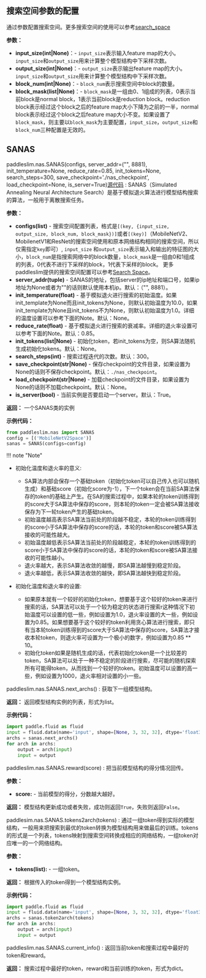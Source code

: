## 搜索空间参数的配置
通过参数配置搜索空间。更多搜索空间的使用可以参考[search_space](../search_space.md)

**参数：**

- **input_size(int|None)**：- `input_size`表示输入feature map的大小。`input_size`和`output_size`用来计算整个模型结构中下采样次数。
- **output_size(int|None)**：- `output_size`表示输出feature map的大小。`input_size`和`output_size`用来计算整个模型结构中下采样次数。
- **block_num(int|None)**：- `block_num`表示搜索空间中block的数量。
- **block_mask(list|None)**：- `block_mask`是一组由0、1组成的列表，0表示当前block是normal block，1表示当前block是reduction block。reduction block表示经过这个block之后的feature map大小下降为之前的一半，normal block表示经过这个block之后feature map大小不变。如果设置了`block_mask`，则主要以`block_mask`为主要配置，`input_size`，`output_size`和`block_num`三种配置是无效的。

## SANAS

paddleslim.nas.SANAS(configs, server_addr=("", 8881), init_temperature=None, reduce_rate=0.85, init_tokens=None, search_steps=300, save_checkpoint='./nas_checkpoint', load_checkpoint=None, is_server=True)[源代码](https://github.com/PaddlePaddle/PaddleSlim/blob/develop/paddleslim/nas/sa_nas.py#L36)
: SANAS（Simulated Annealing Neural Architecture Search）是基于模拟退火算法进行模型结构搜索的算法，一般用于离散搜索任务。

**参数：**

- **configs(list<tuple>)** - 搜索空间配置列表，格式是`[(key, {input_size, output_size, block_num, block_mask})]`或者`[(key)]`（MobileNetV2、MobilenetV1和ResNet的搜索空间使用和原本网络结构相同的搜索空间，所以仅需指定`key`即可）, `input_size` 和`output_size`表示输入和输出的特征图的大小，`block_num`是指搜索网络中的block数量，`block_mask`是一组由0和1组成的列表，0代表不进行下采样的block，1代表下采样的block。 更多paddleslim提供的搜索空间配置可以参考[Search Space](../search_space.md)。
- **server_addr(tuple)** - SANAS的地址，包括server的ip地址和端口号，如果ip地址为None或者为""的话则默认使用本机ip。默认：（"", 8881）。
- **init_temperature(float)** - 基于模拟退火进行搜索的初始温度。如果init_template为None而且init_tokens为None，则默认初始温度为10.0，如果init_template为None且init_tokens不为None，则默认初始温度为1.0。详细的温度设置可以参考下面的Note。默认：None。
- **reduce_rate(float)** - 基于模拟退火进行搜索的衰减率。详细的退火率设置可以参考下面的Note。默认：0.85。
- **init_tokens(list|None)** - 初始化token，若init_tokens为空，则SA算法随机生成初始化tokens。默认：None。
- **search_steps(int)** - 搜索过程迭代的次数。默认：300。
- **save_checkpoint(str|None)** - 保存checkpoint的文件目录，如果设置为None的话则不保存checkpoint。默认：`./nas_checkpoint`。
- **load_checkpoint(str|None)** - 加载checkpoint的文件目录，如果设置为None的话则不加载checkpoint。默认：None。
- **is_server(bool)** - 当前实例是否要启动一个server。默认：True。

**返回：**
一个SANAS类的实例

**示例代码：**
```python
from paddleslim.nas import SANAS
config = [('MobileNetV2Space')]
sanas = SANAS(configs=config)
```

!!! note "Note"
  - 初始化温度和退火率的意义: <br>
    - SA算法内部会保存一个基础token（初始化token可以自己传入也可以随机生成）和基础score（初始化score为-1），下一个token会在当前SA算法保存的token的基础上产生。在SA的搜索过程中，如果本轮的token训练得到的score大于SA算法中保存的score，则本轮的token一定会被SA算法接收保存为下一轮token产生的基础token。<br>
    - 初始温度越高表示SA算法当前处的阶段越不稳定，本轮的token训练得到的score小于SA算法中保存的score的话，本轮的token和score被SA算法接收的可能性越大。<br>
    - 初始温度越低表示SA算法当前处的阶段越稳定，本轮的token训练得到的score小于SA算法中保存的score的话，本轮的token和score被SA算法接收的可能性越小。<br>
    - 退火率越大，表示SA算法收敛的越慢，即SA算法越慢到稳定阶段。<br>
    - 退火率越低，表示SA算法收敛的越快，即SA算法越快到稳定阶段。<br>

  - 初始化温度和退火率的设置: <br>
    - 如果原本就有一个较好的初始化token，想要基于这个较好的token来进行搜索的话，SA算法可以处于一个较为稳定的状态进行搜索r这种情况下初始温度可以设置的低一些，例如设置为1.0，退火率设置的大一些，例如设置为0.85。如果想要基于这个较好的token利用贪心算法进行搜索，即只有当本轮token训练得到的score大于SA算法中保存的score，SA算法才接收本轮token，则退火率可设置为一个极小的数字，例如设置为0.85 ** 10。<br>
    - 初始化token如果是随机生成的话，代表初始化token是一个比较差的token，SA算法可以处于一种不稳定的阶段进行搜索，尽可能的随机探索所有可能得token，从而找到一个较好的token。初始温度可以设置的高一些，例如设置为1000，退火率相对设置的小一些。


paddleslim.nas.SANAS.next_archs()
: 获取下一组模型结构。

**返回：**
返回模型结构实例的列表，形式为list。

**示例代码：**
```python
import paddle.fluid as fluid
input = fluid.data(name='input', shape=[None, 3, 32, 32], dtype='float32')
archs = sanas.next_archs()
for arch in archs:
    output = arch(input)
    input = output
```

paddleslim.nas.SANAS.reward(score)
: 把当前模型结构的得分情况回传。

**参数：**

- **score<float>:** - 当前模型的得分，分数越大越好。

**返回：**
模型结构更新成功或者失败，成功则返回`True`，失败则返回`False`。


paddlesim.nas.SANAS.tokens2arch(tokens)
: 通过一组token得到实际的模型结构，一般用来把搜索到最优的token转换为模型结构用来做最后的训练。tokens的形式是一个列表，tokens映射到搜索空间转换成相应的网络结构，一组token对应唯一的一个网络结构。

**参数：**

- **tokens(list):** - 一组token。

**返回：**
根据传入的token得到一个模型结构实例。

**示例代码：**
```python
import paddle.fluid as fluid
input = fluid.data(name='input', shape=[None, 3, 32, 32], dtype='float32')
archs = sanas.token2arch(tokens)
for arch in archs:
    output = arch(input)
    input = output
```

paddleslim.nas.SANAS.current_info()
: 返回当前token和搜索过程中最好的token和reward。

**返回：**
搜索过程中最好的token，reward和当前训练的token，形式为dict。
